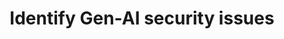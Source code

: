 ---
title: Identify Gen-AI security issues
description: Learn how to use the Cloud security explorer to locate security issues in your Gen-AI applications.
ms.topic: how-to
ms.date: 04/01/2024
---